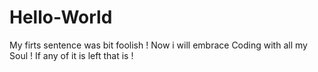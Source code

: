 # Hello-World

My firts sentence was bit foolish !
Now i will embrace Coding with all my Soul !
If any of it is left that is !
